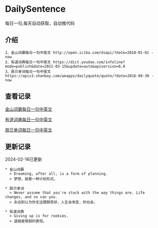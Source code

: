 # DailySentence

每日一句,每天自动获取，自动推代码

## 介绍

```
1、金山词霸每日一句中英文 http://open.iciba.com/dsapi/?date=2018-01-01 - now
2、有道词典每日一句中英文 https://dict.youdao.com/infoline?mode=publish&date=2021-03-15&update=auto&apiversion=6.0
3、扇贝单词每日一句中英文 https://apiv3.shanbay.com/weapps/dailyquote/quote/?date=2016-09-30 - now
```

## 查看记录

[金山词霸每日一句中英文](./data/iciba/)

[有道词典每日一句中英文](./data/youdao/)

[扇贝单词每日一句中英文](./data/shanbay/)

## 更新记录
2024-02-16已更新 
```
* 金山词霸
  > Dreaming, after all, is a form of planning.
  > 梦想，就是一种计划形式。

* 扇贝单词
  > Never assume that you're stuck with the way things are. Life changes, and so can you.
  > 永远别认为你无法摆脱现状，人生会改变，你也会。

* 有道词典
  > Giving up is for rookies.
  > 退缩是懦弱的表现。

```
